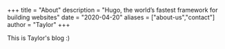 +++
title = "About"
description = "Hugo, the world’s fastest framework for building websites"
date = "2020-04-20"
aliases = ["about-us","contact"]
author = "Taylor"
+++

This is Taylor's blog :)